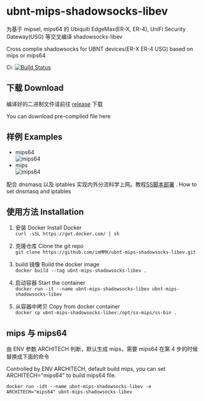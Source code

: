 # ubnt-mips-shadowsocks-libev
为基于 mipsel, mips64 的 Ubiquiti EdgeMax(ER-X, ER-4), UniFi Security Gateway(USG) 等交叉编译 shadowsocks-libev  

Cross complie shadowsocks for UBNT devices(ER-X ER-4 USG) based on mips or mips64  

Ci: [![Build Status](https://travis-ci.org/imMMX/ubnt-mips-shadowsocks-libev.svg?branch=master)](https://travis-ci.org/imMMX/ubnt-mips-shadowsocks-libev)  

## 下载  Download
编译好的二进制文件请前往 [release](https://github.com/imMMX/ubnt-mips-shadowsocks-libev/releases/tag/3.2.0) 下载  

You can download pre-complied file here

## 样例  Examples
* mips64  
![mips64](https://github.com/imMMX/ubnt-mips-shadowsocks-libev/blob/master/screenshot/mips64.jpeg)  
* mips  
![mips64](https://github.com/imMMX/ubnt-mips-shadowsocks-libev/blob/master/screenshot/mips.jpeg)

配合 dnsmasq 以及 iptables 实现内外分流科学上网。教程[SS脚本部署](https://github.com/imMMX/ubnt-router-shadowsocks) . 
How to set dnsmasq and iptables

## 使用方法  Installation

1. 安装 Docker  Install Docker  
  ```curl -sSL https://get.docker.com/ | sh ``` 
  
2. 克隆仓库   Clone the git repo  
  ```git clone https://github.com/imMMX/ubnt-mips-shadowsocks-libev.git```  
  
3. build 镜像   Build the docker image  
  ```docker build --tag ubnt-mips-shadowsocks-libev .```  
  
4. 启动容器  Start the container  
  ```docker run -it --name ubnt-mips-shadowsocks-libev ubnt-mips-shadowsocks-libev```
  
5. 从容器中拷贝  Copy from docker container  
  ```docker cp ubnt-mips-shadowsocks-libev:/opt/ss-mips/ss-bin .```
  
## mips 与 mips64
由 ENV 参数 ARCHITECH 判断，默认生成 mips，需要 mips64 在第 4 步的时候替换成下面的命令  

Controlled by ENV ARCHITECH, default build mips, you can set ARCHITECH="mips64" to build mips64 file.

  ```docker run -idt --name ubnt-mips-shadowsocks-libev -e ARCHITECH="mips64" ubnt-mips-shadowsocks-libev```


